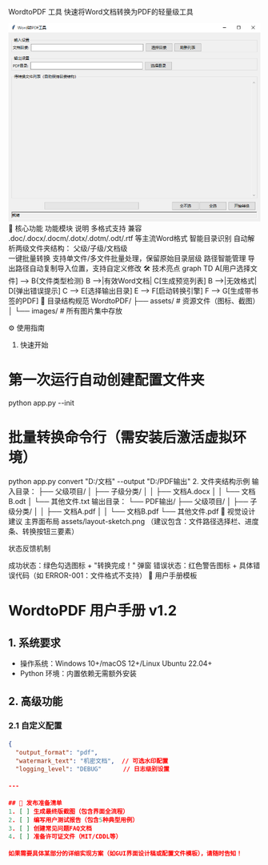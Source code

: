 WordtoPDF 工具
快速将Word文档转换为PDF的轻量级工具


![功能演示](./assets\images\image.png)
🌟 核心功能
功能模块	说明
多格式支持	兼容 .doc/.docx/.docm/.dotx/.dotm/.odt/.rtf 等主流Word格式
智能目录识别	自动解析两级文件夹结构：
父级/子级/文档级	
一键批量转换	支持单文件/多文件批量处理，保留原始目录层级
路径智能管理	导出路径自动复制导入位置，支持自定义修改
🛠️ 技术亮点
graph TD
    A[用户选择文件] --> B{文件类型检测}
    B -->|有效Word文档| C[生成预览列表]
    B -->|无效格式| D[弹出错误提示]
    C --> E[选择输出目录]
    E --> F[启动转换引擎]
    F --> G[生成带书签的PDF]
📁 目录结构规范
WordtoPDF/
├── assets/        # 资源文件（图标、截图）
│   └── images/    # 所有图片集中存放

⚙️ 使用指南
1. 快速开始
# 第一次运行自动创建配置文件夹
python app.py --init

# 批量转换命令行（需安装后激活虚拟环境）
python app.py convert "D:/文档" --output "D:/PDF输出"
2. 文件夹结构示例
输入目录：
├── 父级项目/
│   ├── 子级分类/
│   │   ├── 文档A.docx
│   │   └── 文档B.odt
│   └── 其他文件.txt
输出目录：
└── PDF输出/
    ├── 父级项目/
    │   ├── 子级分类/
    │   │   ├── 文档A.pdf
    │   │   └── 文档B.pdf
    └── 其他文件.pdf
🎨 视觉设计建议
主界面布局
assets/layout-sketch.png
（建议包含：文件路径选择栏、进度条、转换按钮三要素）

状态反馈机制

成功状态：绿色勾选图标 + "转换完成！" 弹窗
错误状态：红色警告图标 + 具体错误代码（如 ERROR-001：文件格式不支持）
📝 用户手册模板

# WordtoPDF 用户手册 v1.2

## 1. 系统要求
- 操作系统：Windows 10+/macOS 12+/Linux Ubuntu 22.04+  
- Python 环境：内置依赖无需额外安装

## 2. 高级功能
### 2.1 自定义配置
```json
{
  "output_format": "pdf",
  "watermark_text": "机密文档",  // 可选水印配置
  "logging_level": "DEBUG"      // 日志级别设置

---

## 📌 发布准备清单
1. [ ] 生成最终版截图（包含界面全流程）  
2. [ ] 编写用户测试报告（包含5种典型用例）  
3. [ ] 创建常见问题FAQ文档  
4. [ ] 准备许可证文件（MIT/CDDL等）  

如果需要具体某部分的详细实现方案（如GUI界面设计稿或配置文件模板），请随时告知！